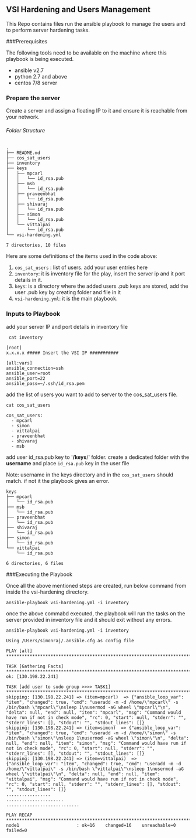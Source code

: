 ## VSI Hardening and Users Management

This Repo contains files run the ansible playbook to manage the users and to perform server hardening tasks.

###Prerequisites 

The following tools need to be available on the machine where this playbook is being executed.

* ansible v2.7
* python 2.7 and above
* centos 7/8 server 

### Prepare the server

Create a server and assign a floating IP to it and ensure it is reachable from your network.

###### Folder Structure


```
.
├── README.md
├── cos_sat_users
├── inventory
├── keys
│   ├── mpcarl
│   │   └── id_rsa.pub
│   ├── msb
│   │   └── id_rsa.pub
│   ├── praveenbhat
│   │   └── id_rsa.pub
│   ├── shivaraj
│   │   └── id_rsa.pub
│   ├── simon
│   │   └── id_rsa.pub
│   └── vittalpai
│       └── id_rsa.pub
└── vsi-hardening.yml

7 directories, 10 files
```

Here are some definitions of the items used in the code above:

1. ```cos_sat_users``` : list of users. add your user entries here
2.  ```inventory```: it is inventory file for the play, insert the server ip and it port details in it.
3. ```keys```: is a directory where the added users .pub keys are stored, add the user .pub key by creating folder and file in it
4. ```vsi-hardening.yml```: it is the main playbook.


### Inputs to Playbook

 add your server IP and port details in inventory file

```
 cat inventory 
                                                                                                                                                                                                           
[root]
x.x.x.x ##### Insert the VSI IP ###########

[all:vars]
ansible_connection=ssh
ansible_user=root
ansible_port=22
ansible_pass=~/.ssh/id_rsa.pem
```
 add the list of users you want to add to server to the cos_sat_users file.

```
cat cos_sat_users 
                                                                                                                                                                                                      
cos_sat_users:
  - mpcarl
  - simon
  - vittalpai
  - praveenbhat
  - shivaraj
  - msb
```

add user id_rsa.pub key to '**/keys**/' folder. create a dedicated folder with the **username** and place ```id_rsa.pub``` key in the user file

Note: username in the keys directory and in the ```cos_sat_users``` should match. if not it the playbook gives an error.

```
keys
├── mpcarl
│   └── id_rsa.pub
├── msb
│   └── id_rsa.pub
├── praveenbhat
│   └── id_rsa.pub
├── shivaraj
│   └── id_rsa.pub
├── simon
│   └── id_rsa.pub
└── vittalpai
    └── id_rsa.pub

6 directories, 6 files
```
###Executing the Playbook

Once all the above mentioned steps are created, run below command from inside the vsi-hardening directory.


 ```ansible-playbook vsi-hardening.yml -i inventory```
 
 once the above commabd executed, the playbook will run the tasks on the server provided in inventory file and it should exit without any errors.
 
 ```
 ansible-playbook vsi-hardening.yml -i inventory                                                                                                                                                                  

Using /Users/simonraj/.ansible.cfg as config file

PLAY [all] *******************************************************************************************************************************************************************************************************************

TASK [Gathering Facts] *******************************************************************************************************************************************************************************************************
ok: [130.198.22.241]

TASK [add user to sudo group >>>> TASK1] *************************************************************************************************************************************************************************************
skipping: [130.198.22.241] => (item=mpcarl)  => {"ansible_loop_var": "item", "changed": true, "cmd": "useradd -m -d /home/\"mpcarl\" -s /bin/bash \"mpcarl\"\nsleep 1\nusermod -aG wheel \"mpcarl\"\n", "delta": null, "end": null, "item": "mpcarl", "msg": "Command would have run if not in check mode", "rc": 0, "start": null, "stderr": "", "stderr_lines": [], "stdout": "", "stdout_lines": []}
skipping: [130.198.22.241] => (item=simon)  => {"ansible_loop_var": "item", "changed": true, "cmd": "useradd -m -d /home/\"simon\" -s /bin/bash \"simon\"\nsleep 1\nusermod -aG wheel \"simon\"\n", "delta": null, "end": null, "item": "simon", "msg": "Command would have run if not in check mode", "rc": 0, "start": null, "stderr": "", "stderr_lines": [], "stdout": "", "stdout_lines": []}
skipping: [130.198.22.241] => (item=vittalpai)  => {"ansible_loop_var": "item", "changed": true, "cmd": "useradd -m -d /home/\"vittalpai\" -s /bin/bash \"vittalpai\"\nsleep 1\nusermod -aG wheel \"vittalpai\"\n", "delta": null, "end": null, "item": "vittalpai", "msg": "Command would have run if not in check mode", "rc": 0, "start": null, "stderr": "", "stderr_lines": [], "stdout": "", "stdout_lines": []}
.................
......................
............................

PLAY RECAP *************************************************************************************************************************************
node1                      : ok=16    changed=16    unreachable=0    failed=0   

```

 
